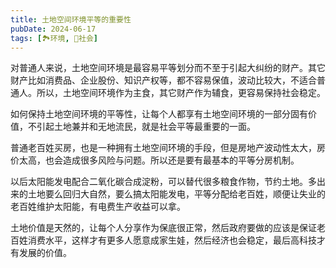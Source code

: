 ```yaml
---
title: 土地空间环境平等的重要性
pubDate: 2024-06-17
tags: [🏞️环境, 👫社会]
---
```


对普通人来说，土地空间环境是最容易平等划分而不至于引起大纠纷的财产。其它财产比如消费品、企业股份、知识产权等，都不容易保值，波动比较大，不适合普通人。所以，土地空间环境作为主食，其它财产作为辅食，更容易保持社会稳定。

如何保持土地空间环境的平等性，让每个人都享有土地空间环境的一部分固有价值，不引起土地兼并和无地流民，就是社会平等最重要的一面。

普通老百姓买房，也是一种拥有土地空间环境的手段，但是房地产波动性太大，房价太高，也会造成很多风险与问题。所以还是要有最基本的平等分房机制。

以后太阳能发电配合二氧化碳合成淀粉，可以替代很多粮食作物，节约土地。多出来的土地要么回归大自然，要么搞太阳能发电，平等分配给老百姓，顺便让失业的老百姓维护太阳能，有电费生产收益可以拿。

土地价值是天然的，让每个人分享作为保底很正常，然后政府要做的应该是保证老百姓消费水平，这样才有更多人愿意成家生娃，然后经济也会稳定，最后高科技才有发展的价值。
